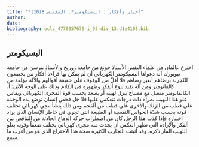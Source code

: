 ```yaml
---
title: "*أخبار وأفكار : البسيكومتر*. المقتبس 8(10)"
author: 
date: 
bibliography: oclc_4770057679-i_93-div_13.d1e4108.bib
---
```




##  البسيكومتر 


 اخترع عالمان من علماء النفس الأستاذ جونغ من جامعة زوريخ والأستاذ بترسن من جامعة نيويورك آلة دعواها البسيكومتر الكهربائي أن لم يمكن بها قراءة أفكار من يخضعون للتّجربة برضاهم أبغير رضاهم فلا أقلّ من الوقوف على حقيقة أقوالهم والآلة مؤلفة من كالفانومتر ومن آلة تقيد تنوع ألفكر وظهوره في الكلام وذلك على الوجه الآتي: أ، الكالفانومتر متصل مع مصباح ينزل لهيبه أو يصعد بحسب قوة المجرى الكهربائي ويقاس علو هذا اللهيب بمرآة ذات درجات تنعكس عليها فلا جل فحص إنسان توضع يده الوحدة على قطب من الزنك والأخرى على قطب من ألفحم ومن ذلك ينشأ مجى كهربائي تختلف قوته بحسب شدّة الحواس النفسية أو الطبيعة التي تجري في خاطر الإنسان الذي يراد اختباره فإذا كذب هذا الرجل كان من اضطراب حركة الدماغ الحادثة من التناقض بين ألفكر والإرادة التي تظهر العكس أن يحدث منه مجرى كهربائي يختلف ضعفاً وقوته بعلو اللهيب المار ذكره. وقد أثبتت التجارب الكثيرة صحة هذا الاختراع الذي هو من أغرب ما سمع. 
